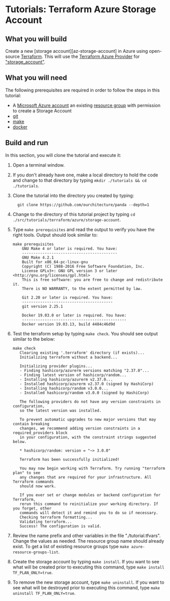 # Tutorials: Terraform Azure Storage Account

## What you will build

Create a new [storage account][az-storage-account] in Azure using open-source [Terraform][terraform]. This will use the [Terraform Azure Provider][terraform-azurerm] for ["storage_account"][terraform-storage_account].

## What you will need

The following prerequisites are required in order to follow the steps in this tutorial:

- A [Microsoft Azure account][azure-account] an existing [resource group][tutorials-resource-group] with permission to create a Storage Account
- [git][git]
- [make][make]
- [docker][docker]

## Build and run

In this section, you will clone the tutorial and execute it:

1. Open a terminal window.

2. If you don't already have one, make a local directory to hold the code and change to that directory by typing `mkdir ./tutorials && cd ./tutorials`.

3. Clone the tutorial into the directory you created by typing:

   ```shell
     git clone https://github.com/ourchitecture/panda --depth=1
   ```

4. Change to the directory of this tutorial project by typing `cd ./src/tutorials/terraform/azure/storage-account`.

5. Type `make prerequisites` and read the output to verify you have the right tools. Output should look similar to:

   ```shell
   make prerequisites
       GNU Make 4 or later is required. You have:
       ------------------------------------------
       GNU Make 4.2.1
       Built for x86_64-pc-linux-gnu
       Copyright (C) 1988-2016 Free Software Foundation, Inc.
       License GPLv3+: GNU GPL version 3 or later <http://gnu.org/licenses/gpl.html>
       This is free software: you are free to change and redistribute it.
       There is NO WARRANTY, to the extent permitted by law.

       Git 2.20 or later is required. You have:
       ----------------------------------------
       git version 2.25.1

       Docker 19.03.0 or later is required. You have:
       ----------------------------------------------
       Docker version 19.03.13, build 4484c46d9d
   ```

6. Test the terraform setup by typing `make check`. You should see output similar to the below:

   ```shell
   make check
      Clearing existing '.terraform' directory (if exists)...
      Initializing terraform without a backend...

      Initializing provider plugins...
      - Finding hashicorp/azurerm versions matching "2.37.0"...
      - Finding latest version of hashicorp/random...
      - Installing hashicorp/azurerm v2.37.0...
      - Installed hashicorp/azurerm v2.37.0 (signed by HashiCorp)
      - Installing hashicorp/random v3.0.0...
      - Installed hashicorp/random v3.0.0 (signed by HashiCorp)

      The following providers do not have any version constraints in configuration,
      so the latest version was installed.

      To prevent automatic upgrades to new major versions that may contain breaking
      changes, we recommend adding version constraints in a required_providers block
      in your configuration, with the constraint strings suggested below.

      * hashicorp/random: version = "~> 3.0.0"

      Terraform has been successfully initialized!

      You may now begin working with Terraform. Try running "terraform plan" to see
      any changes that are required for your infrastructure. All Terraform commands
      should now work.

      If you ever set or change modules or backend configuration for Terraform,
      rerun this command to reinitialize your working directory. If you forget, other
      commands will detect it and remind you to do so if necessary.
      Checking terraform formatting...
      Validating terraform...
      Success! The configuration is valid.
   ```

7. Review the name prefix and other variables in the file "./tutorial.tfvars". Change the values as needed. The resource group name should already exist. To get a list of existing resource groups type `make azure-resource-groups-list`.

8. Create the storage account by typing `make install`. If you want to see what will be created prior to executing this command, type `make install TF_PLAN_ONLY=true`.

9. To remove the new storage account, type `make uninstall`. If you want to see what will be destroyed prior to executing this command, type `make uninstall TF_PLAN_ONLY=true`.

[az-storage-acocunt]: https://docs.microsoft.com/en-us/azure/storage/common/storage-account-overviewmanage-resource-groups-portal#what-is-a-resource-group
[terraform]: https://www.terraform.io/intro/index.html
[azure-account]: https://azure.microsoft.com/en-us/free/
[azure-geo]: https://azure.microsoft.com/en-us/global-infrastructure/geographies/
[git]: ../../../../../docs/git.md
[make]: ../../../../../docs/make.md
[docker]: ../../../../../docs/docker.md
[terraform-azurerm]: https://registry.terraform.io/providers/hashicorp/azurerm/latest/docs
[terraform-storage_account]: https://www.terraform.io/docs/providers/azurerm/r/storage_account.html
[tutorials-resource-group]: ../resource-group/#readme
[tf-workflow]: https://www.terraform.io/guides/core-workflow.html
